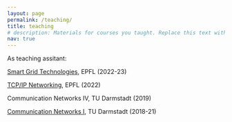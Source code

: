 ```yaml
---
layout: page
permalink: /teaching/
title: teaching
# description: Materials for courses you taught. Replace this text with your description.
nav: true
---
```


As teaching assitant:

[Smart Grid Technologies](https://edu.epfl.ch/coursebook/en/smart-grids-technologies-EE-472), EPFL (2022-23)

[TCP/IP Networking](https://edu.epfl.ch/coursebook/en/tcp-ip-networking-COM-407), EPFL (2022)

Communication Networks IV, TU Darmstadt (2019)

[Communication Networks I](https://www.kom.tu-darmstadt.de/en/kn1), TU Darmstadt (2018-21)

<!-- Organize your courses by years, topics, or universities, however you like! -->

